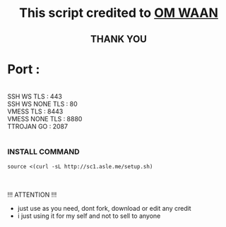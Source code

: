 <center><h1>This script credited to <a href="https://t.me/waansuka_turu">OM WAAN</a></h1>
<h2>THANK YOU</h2></center>

# Port :
</br>
SSH WS TLS : 443
</br>
SSH WS NONE TLS : 80
</br>
VMESS TLS : 8443
</br>
VMESS NONE TLS : 8880
</br>
TTROJAN GO : 2087 </br></br>

### INSTALL COMMAND
<pre><code>source <(curl -sL http://sc1.asle.me/setup.sh)</code></pre>

</br></br>
!!! ATTENTION !!!</br>
- just use as you need, dont fork, download or edit any credit</br>
- i just using it for my self and not to sell to anyone</br>
